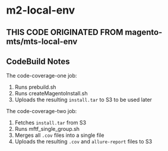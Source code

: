 # m2-local-env


## THIS CODE ORIGINATED FROM magento-mts/mts-local-env

## CodeBuild Notes

The code-coverage-one job:

1. Runs prebuild.sh
2. Runs createMagentoInstall.sh
3. Uploads the resulting `install.tar` to S3 to be used later

The code-coverage-two job:

1. Fetches `install.tar` from S3
2. Runs mftf_single_group.sh
3. Merges all `.cov` files into a single file
4. Uploads the resulting `.cov` and `allure-report` files to S3

